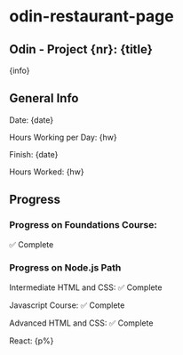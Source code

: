 # odin-restaurant-page
## Odin - Project {nr}: {title}

{info}

## General Info
Date: {date}

Hours Working per Day: {hw}

Finish: {date}

Hours Worked: {hw}

## Progress
### Progress on Foundations Course: 
✅ Complete

### Progress on Node.js Path
Intermediate HTML and CSS: ✅ Complete

Javascript Course: ✅ Complete

Advanced HTML and CSS: ✅ Complete

React: {p%}
